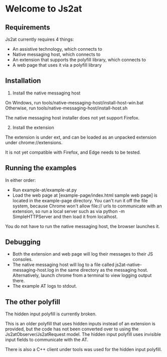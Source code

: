 # Welcome to Js2at

## Requirements

Js2at currently requires 4 things:
- An assistive technology, which connects to
- Native messaging host, which connects to
- An extension that supports the polyfill library, which connects to
- A web page that uses it via a polyfill library

## Installation

1. Install the native messaging host

On Windows, run tools/native-messaging-host/install-host-win.bat
Otherwise, run tools/native-messaging-host/install-host.sh

The native messaging host installer does not yet support Firefox.

2. Install the extension

The extension is under ext, and can be loaded as an unpacked extension under
chrome://extensions.

It is not yet compatible with Firefox, and Edge needs to be tested.

## Running the examples

In either order:
- Run example-at/example-at.py
- Load the web page at [example-page/index.html sample web page] is located
in the example-page directory. You can't run it off the file system, because
Chrome won't allow file:// urls to communicate with an extension, so run a
local server such as
via python -m SimpleHTTPServer and then load it from localhost.

You do not have to run the native messaging host, the browser launches it.

## Debugging

- Both the extension and web page will log their messages to their JS consoles.
- The native messaging host will log to a file called
js2at-native-messaging-host.log in the same directory as the messaging host.
Alternatively, launch chrome from a terminal to view logging output there.
- The example AT logs to stdout.

## The other polyfill

The hidden input polyfill is currently broken.

This is an older polyfill that uses hidden inputs instead of an extension is provided,
but the code has not been converted over
to using the Js2atObserver/Js2atRequest model. The hidden input polyfill
uses invisible input fields to communicate with the AT.

There is also a C++ client under tools was used for the hidden input polyfill.


